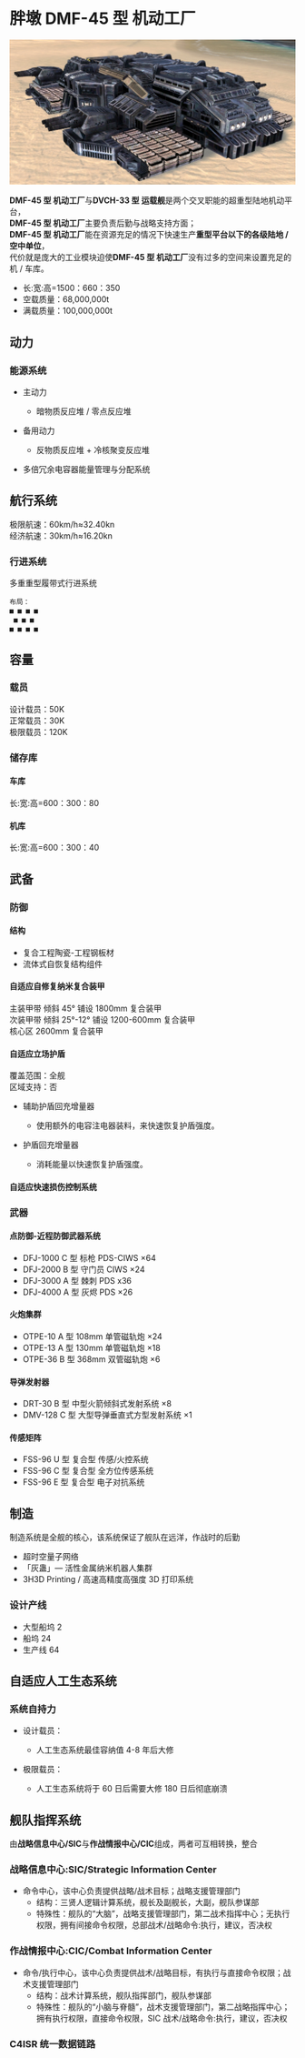 # 胖墩 DMF-45 型 机动工厂

![DMF-45型 机动工厂 侧视图](./img/DMF-45.jpg)

**DMF-45 型 机动工厂**与**DVCH-33 型 运载舰**是两个交叉职能的超重型陆地机动平台，  
**DMF-45 型 机动工厂**主要负责后勤与战略支持方面；  
**DMF-45 型 机动工厂**能在资源充足的情况下快速生产**重型平台以下的各级陆地 / 空中单位**，  
代价就是庞大的工业模块迫使**DMF-45 型 机动工厂**没有过多的空间来设置充足的机 / 车库。

- 长:宽:高=1500：660：350
- 空载质量：68,000,000t
- 满载质量：100,000,000t

## 动力

### 能源系统

- 主动力
  - 暗物质反应堆 / 零点反应堆

- 备用动力
  - 反物质反应堆 + 冷核聚变反应堆

- 多倍冗余电容器能量管理与分配系统

## 航行系统

极限航速：60km/h≈32.40kn  
经济航速：30km/h≈16.20kn

### 行进系统

多重重型履带式行进系统

```text
布局：
■ ■ ■ ■
 ■ ■ ■
■ ■ ■ ■
```

## 容量

### 载员

设计载员：50K  
正常载员：30K  
极限载员：120K

### 储存库

#### 车库

长:宽:高=600：300：80

#### 机库

长:宽:高=600：300：40

## 武备

### 防御

#### 结构

- 复合工程陶瓷-工程钢板材
- 流体式自恢复结构组件

#### 自适应自修复纳米复合装甲

主装甲带 倾斜 45° 铺设 1800mm 复合装甲  
次装甲带 倾斜 25°-12° 铺设 1200-600mm 复合装甲  
核心区 2600mm 复合装甲

#### 自适应立场护盾

覆盖范围：全舰  
区域支持：否

- 辅助护盾回充增量器
  - 使用额外的电容注电器装料，来快速恢复护盾强度。

- 护盾回充增量器
  - 消耗能量以快速恢复护盾强度。

#### 自适应快速损伤控制系统

### 武器

#### 点防御-近程防御武器系统

- DFJ-1000 C 型 标枪 PDS-CIWS ×64
- DFJ-2000 B 型 守门员 CIWS ×24
- DFJ-3000 A 型 棘刺 PDS x36
- DFJ-4000 A 型 灰烬 PDS ×26

#### 火炮集群

- OTPE-10 A 型 108mm 单管磁轨炮 ×24
- OTPE-13 A 型 130mm 单管磁轨炮 ×18
- OTPE-36 B 型 368mm 双管磁轨炮 ×6

#### 导弹发射器

- DRT-30 B 型 中型火箭倾斜式发射系统 ×8
- DMV-128 C 型 大型导弹垂直式方型发射系统 ×1

#### 传感矩阵

- FSS-96 U 型 复合型 传感/火控系统
- FSS-96 C 型 复合型 全方位传感系统
- FSS-96 E 型 复合型 电子对抗系统

## 制造

制造系统是全舰的核心，该系统保证了舰队在远洋，作战时的后勤

- 超时空量子网络
- 「灰蛊」— 活性金属纳米机器人集群
- 3H3D Printing / 高速高精度高强度 3D 打印系统

### 设计产线

- 大型船坞 2
- 船坞 24
- 生产线 64

## 自适应人工生态系统

### 系统自持力

- 设计载员：
  - 人工生态系统最佳容纳值 4-8 年后大修

- 极限载员：
  - 人工生态系统将于 60 日后需要大修 180 日后彻底崩溃

## 舰队指挥系统

由**战略信息中心/SIC**与**作战情报中心/CIC**组成，两者可互相转换，整合

### 战略信息中心:SIC/Strategic Information Center

- 命令中心，该中心负责提供战略/战术目标；战略支援管理部门
  - 结构：三贤人逻辑计算系统，舰长及副舰长，大副，舰队参谋部
  - 特殊性：舰队的“大脑”，战略支援管理部门，第二战术指挥中心；无执行权限，拥有间接命令权限，总部战术/战略命令:执行，建议，否决权

### 作战情报中心:CIC/Combat Information Center

- 命令/执行中心，该中心负责提供战术/战略目标，有执行与直接命令权限；战术支援管理部门
  - 结构：战术计算系统，舰队指挥部门，舰队参谋部
  - 特殊性：舰队的“小脑与脊髓”，战术支援管理部门，第二战略指挥中心；拥有执行权限，直接命令权限，SIC 战术/战略命令:执行，建议，否决权

### C4ISR 统一数据链路
